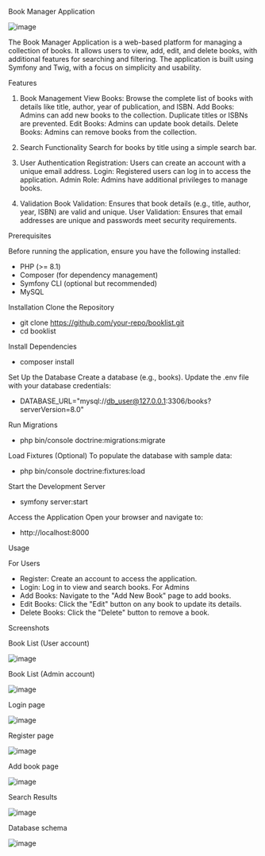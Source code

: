 Book Manager Application

![image](https://github.com/user-attachments/assets/fe95a458-7a7c-4312-a636-e7b653cd56ca)


The Book Manager Application is a web-based platform for managing a collection of books. It allows users to view, add, edit, and delete books, with additional features for searching and filtering. The application is built using Symfony and Twig, with a focus on simplicity and usability.

Features

1. Book Management
View Books: Browse the complete list of books with details like title, author, year of publication, and ISBN.
Add Books: Admins can add new books to the collection. Duplicate titles or ISBNs are prevented.
Edit Books: Admins can update book details.
Delete Books: Admins can remove books from the collection.

2. Search Functionality
Search for books by title using a simple search bar.

3. User Authentication
Registration: Users can create an account with a unique email address.
Login: Registered users can log in to access the application.
Admin Role: Admins have additional privileges to manage books.

4. Validation
Book Validation: Ensures that book details (e.g., title, author, year, ISBN) are valid and unique.
User Validation: Ensures that email addresses are unique and passwords meet security requirements.

Prerequisites

Before running the application, ensure you have the following installed:
- PHP (>= 8.1)
- Composer (for dependency management)
- Symfony CLI (optional but recommended)
- MySQL

Installation
Clone the Repository
- git clone https://github.com/your-repo/booklist.git
- cd booklist

Install Dependencies
- composer install

Set Up the Database
Create a database (e.g., books).
Update the .env file with your database credentials:
- DATABASE_URL="mysql://db_user@127.0.0.1:3306/books?serverVersion=8.0"

Run Migrations
- php bin/console doctrine:migrations:migrate

Load Fixtures (Optional)
To populate the database with sample data:
- php bin/console doctrine:fixtures:load

Start the Development Server
- symfony server:start

Access the Application
Open your browser and navigate to:
- http://localhost:8000   

Usage

For Users
- Register: Create an account to access the application.
- Login: Log in to view and search books.
For Admins
- Add Books: Navigate to the "Add New Book" page to add books.
- Edit Books: Click the "Edit" button on any book to update its details.
- Delete Books: Click the "Delete" button to remove a book.

Screenshots

Book List (User account)

![image](https://github.com/user-attachments/assets/ca4cb53b-960e-4073-952f-a103fd8515c0)

Book List (Admin account)

![image](https://github.com/user-attachments/assets/5b4593bc-67f6-4d0b-99d8-2872c3118228)


Login page

![image](https://github.com/user-attachments/assets/d82a672d-c7d5-4fa5-8b79-ec23d6e6d884)


Register page

![image](https://github.com/user-attachments/assets/b0c9e8d7-2cb6-4828-a6b6-f945e0f45d03)


Add book page

![image](https://github.com/user-attachments/assets/6b603281-1546-44af-bd66-547b7f876c84)


Search Results

![image](https://github.com/user-attachments/assets/3e64157d-1b2a-41b5-ae29-5bdce5cde345)


Database schema

![image](https://github.com/user-attachments/assets/bee42822-ab44-4137-8704-535d0363314e)
